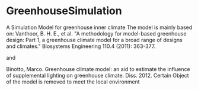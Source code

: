 # GreenhouseSimulation
A Simulation Model for greenhouse inner climate
The model is mainly based on:
Vanthoor, B. H. E., et al. "A methodology for model-based greenhouse design: Part 1, a greenhouse climate model for a broad range of designs and climates." Biosystems Engineering 110.4 (2011): 363-377.

and

Binotto, Marco. Greenhouse climate model: an aid to estimate the influence of supplemental lighting on greenhouse climate. Diss. 2012.
Certain Object of the model is removed to meet the local environment

